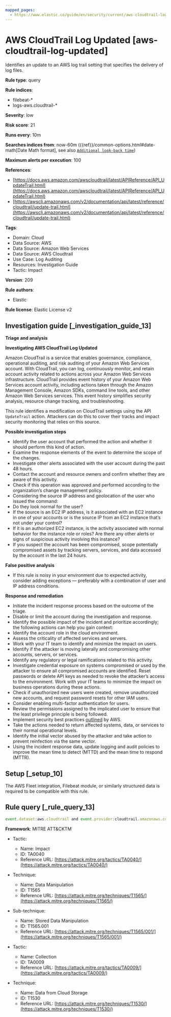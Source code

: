 ```yaml
---
mapped_pages:
  - https://www.elastic.co/guide/en/security/current/aws-cloudtrail-log-updated.html
---
```


# AWS CloudTrail Log Updated [aws-cloudtrail-log-updated]

Identifies an update to an AWS log trail setting that specifies the delivery of log files.

**Rule type**: query

**Rule indices**:

* filebeat-*
* logs-aws.cloudtrail-*

**Severity**: low

**Risk score**: 21

**Runs every**: 10m

**Searches indices from**: now-60m ({{ref}}/common-options.html#date-math[Date Math format], see also [`Additional look-back time`](docs-content://solutions/security/detect-and-alert/create-detection-rule.md#rule-schedule))

**Maximum alerts per execution**: 100

**References**:

* [https://docs.aws.amazon.com/awscloudtrail/latest/APIReference/API_UpdateTrail.html](https://docs.aws.amazon.com/awscloudtrail/latest/APIReference/API_UpdateTrail.html)
* [https://awscli.amazonaws.com/v2/documentation/api/latest/reference/cloudtrail/update-trail.html](https://awscli.amazonaws.com/v2/documentation/api/latest/reference/cloudtrail/update-trail.html)

**Tags**:

* Domain: Cloud
* Data Source: AWS
* Data Source: Amazon Web Services
* Data Source: AWS Cloudtrail
* Use Case: Log Auditing
* Resources: Investigation Guide
* Tactic: Impact

**Version**: 209

**Rule authors**:

* Elastic

**Rule license**: Elastic License v2

## Investigation guide [_investigation_guide_13]

**Triage and analysis**

**Investigating AWS CloudTrail Log Updated**

Amazon CloudTrail is a service that enables governance, compliance, operational auditing, and risk auditing of your Amazon Web Services account. With CloudTrail, you can log, continuously monitor, and retain account activity related to actions across your Amazon Web Services infrastructure. CloudTrail provides event history of your Amazon Web Services account activity, including actions taken through the Amazon Management Console, Amazon SDKs, command line tools, and other Amazon Web Services services. This event history simplifies security analysis, resource change tracking, and troubleshooting.

This rule identifies a modification on CloudTrail settings using the API `UpdateTrail` action. Attackers can do this to cover their tracks and impact security monitoring that relies on this source.

**Possible investigation steps**

* Identify the user account that performed the action and whether it should perform this kind of action.
* Examine the response elements of the event to determine the scope of the changes.
* Investigate other alerts associated with the user account during the past 48 hours.
* Contact the account and resource owners and confirm whether they are aware of this activity.
* Check if this operation was approved and performed according to the organization’s change management policy.
* Considering the source IP address and geolocation of the user who issued the command:
* Do they look normal for the user?
* If the source is an EC2 IP address, is it associated with an EC2 instance in one of your accounts or is the source IP from an EC2 instance that’s not under your control?
* If it is an authorized EC2 instance, is the activity associated with normal behavior for the instance role or roles? Are there any other alerts or signs of suspicious activity involving this instance?
* If you suspect the account has been compromised, scope potentially compromised assets by tracking servers, services, and data accessed by the account in the last 24 hours.

**False positive analysis**

* If this rule is noisy in your environment due to expected activity, consider adding exceptions — preferably with a combination of user and IP address conditions.

**Response and remediation**

* Initiate the incident response process based on the outcome of the triage.
* Disable or limit the account during the investigation and response.
* Identify the possible impact of the incident and prioritize accordingly; the following actions can help you gain context:
* Identify the account role in the cloud environment.
* Assess the criticality of affected services and servers.
* Work with your IT team to identify and minimize the impact on users.
* Identify if the attacker is moving laterally and compromising other accounts, servers, or services.
* Identify any regulatory or legal ramifications related to this activity.
* Investigate credential exposure on systems compromised or used by the attacker to ensure all compromised accounts are identified. Reset passwords or delete API keys as needed to revoke the attacker’s access to the environment. Work with your IT teams to minimize the impact on business operations during these actions.
* Check if unauthorized new users were created, remove unauthorized new accounts, and request password resets for other IAM users.
* Consider enabling multi-factor authentication for users.
* Review the permissions assigned to the implicated user to ensure that the least privilege principle is being followed.
* Implement security best practices [outlined](https://aws.amazon.com/premiumsupport/knowledge-center/security-best-practices/) by AWS.
* Take the actions needed to return affected systems, data, or services to their normal operational levels.
* Identify the initial vector abused by the attacker and take action to prevent reinfection via the same vector.
* Using the incident response data, update logging and audit policies to improve the mean time to detect (MTTD) and the mean time to respond (MTTR).


## Setup [_setup_10]

The AWS Fleet integration, Filebeat module, or similarly structured data is required to be compatible with this rule.


## Rule query [_rule_query_13]

```js
event.dataset:aws.cloudtrail and event.provider:cloudtrail.amazonaws.com and event.action:UpdateTrail and event.outcome:success
```

**Framework**: MITRE ATT&CKTM

* Tactic:

    * Name: Impact
    * ID: TA0040
    * Reference URL: [https://attack.mitre.org/tactics/TA0040/](https://attack.mitre.org/tactics/TA0040/)

* Technique:

    * Name: Data Manipulation
    * ID: T1565
    * Reference URL: [https://attack.mitre.org/techniques/T1565/](https://attack.mitre.org/techniques/T1565/)

* Sub-technique:

    * Name: Stored Data Manipulation
    * ID: T1565.001
    * Reference URL: [https://attack.mitre.org/techniques/T1565/001/](https://attack.mitre.org/techniques/T1565/001/)

* Tactic:

    * Name: Collection
    * ID: TA0009
    * Reference URL: [https://attack.mitre.org/tactics/TA0009/](https://attack.mitre.org/tactics/TA0009/)

* Technique:

    * Name: Data from Cloud Storage
    * ID: T1530
    * Reference URL: [https://attack.mitre.org/techniques/T1530/](https://attack.mitre.org/techniques/T1530/)



